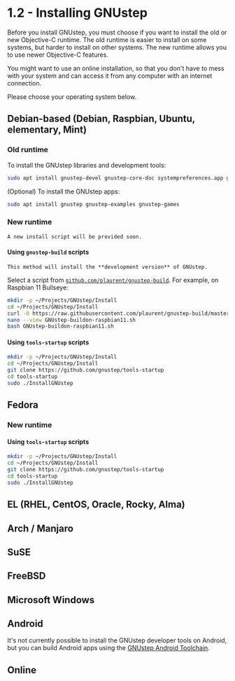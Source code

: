 # 1.2 - Installing GNUstep

Before you install GNUstep, you must choose if you want to install the old or new Objective-C runtime. The old runtime is easier to install on some systems, but harder to install on other systems. The new runtime allows you to use newer Objective-C features.

You might want to use an online installation, so that you don't have to mess with your system and can access it from any computer with an internet connection.

Please choose your operating system below.

## Debian-based (Debian, Raspbian, Ubuntu, elementary, Mint)

### Old runtime

To install the GNUstep libraries and development tools:
```bash
sudo apt install gnustep-devel gnustep-core-doc systempreferences.app gworkspace.app
```
(Optional) To install the GNUstep apps:
```bash
sudo apt install gnustep gnustep-examples gnustep-games
```

### New runtime

```{note}
A new install script will be provided soon.
```

#### Using `gnustep-build` scripts

```{note}
This method will install the **development version** of GNUstep.
```

Select a script from [`github.com/plaurent/gnustep-build`](https://github.com/plaurent/gnustep-build). For example, on Raspbian 11 Bullseye:

```bash
mkdir -p ~/Projects/GNUstep/Install
cd ~/Projects/GNUstep/Install
curl -O https://raw.githubusercontent.com/plaurent/gnustep-build/master/raspbian-11-clang-11.0-runtime-2.1-ARM/GNUstep-buildon-raspbian11.sh
nano --view GNUstep-buildon-raspbian11.sh
bash GNUstep-buildon-raspbian11.sh
```

#### Using `tools-startup` scripts

```bash
mkdir -p ~/Projects/GNUstep/Install
cd ~/Projects/GNUstep/Install
git clone https://github.com/gnustep/tools-startup
cd tools-startup
sudo ./InstallGNUstep
```

## Fedora

### New runtime

#### Using `tools-startup` scripts

```bash
mkdir -p ~/Projects/GNUstep/Install
cd ~/Projects/GNUstep/Install
git clone https://github.com/gnustep/tools-startup
cd tools-startup
sudo ./InstallGNUstep
```

## EL (RHEL, CentOS, Oracle, Rocky, Alma)

## Arch / Manjaro

## SuSE

## FreeBSD

## Microsoft Windows

## Android

It's not currently possible to install the GNUstep developer tools on Android, but you can build Android apps using the [GNUstep Android Toolchain](https://github.com/gnustep/tools-android).

## Online